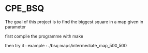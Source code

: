 # CPE_BSQ
The goal of this project is to find the biggest square in a map given in parameter

first compile the programme with make

then try it : example : ./bsq maps/intermediate_map_500_500
